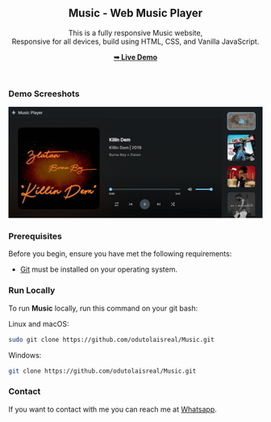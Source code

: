 <div align="center">
  <h2 align="center">Music - Web Music Player</h2>

  This is a fully responsive Music website, <br />Responsive for all devices, build using HTML, CSS, and Vanilla JavaScript.

  <a href="https://music-burnaboy.vercel.app/"><strong>➥ Live Demo</strong></a>

</div>

<br />

### Demo Screeshots

![Music Desktop Demo](./assets/readme-image/desktop-view.png "Desktop Demo")

### Prerequisites

Before you begin, ensure you have met the following requirements:

* [Git](https://git-scm.com/downloads "Download Git") must be installed on your operating system.

### Run Locally

To run **Music** locally, run this command on your git bash:

Linux and macOS:

```bash
sudo git clone https://github.com/odutolaisreal/Music.git
```

Windows:

```bash
git clone https://github.com/odutolaisreal/Music.git
```

### Contact

If you want to contact with me you can reach me at [Whatsapp](https://wa.me/07060529706).

